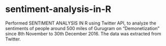 # sentiment-analysis-in-R
Performed SENTIMENT ANALYSIS IN R using Twitter API, to analyze the sentiments of people around 500 miles of Gurugram on “Demonetization” 
since 8th November to 30th December 2016. 
The data was extracted from Twitter.  
